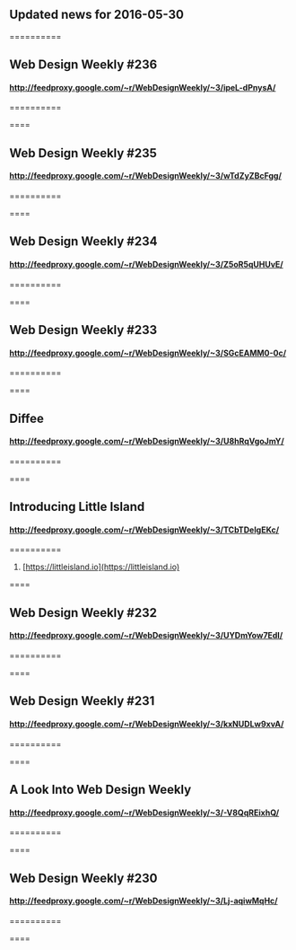## Updated news for 2016-05-30 

==========
## Web Design Weekly #236
#### http://feedproxy.google.com/~r/WebDesignWeekly/~3/ipeL-dPnysA/

==========

====
## Web Design Weekly #235
#### http://feedproxy.google.com/~r/WebDesignWeekly/~3/wTdZyZBcFgg/

==========

====
## Web Design Weekly #234
#### http://feedproxy.google.com/~r/WebDesignWeekly/~3/Z5oR5qUHUvE/

==========

====
## Web Design Weekly #233
#### http://feedproxy.google.com/~r/WebDesignWeekly/~3/SGcEAMM0-0c/

==========

====
## Diffee
#### http://feedproxy.google.com/~r/WebDesignWeekly/~3/U8hRqVgoJmY/

==========

====
## Introducing Little Island
#### http://feedproxy.google.com/~r/WebDesignWeekly/~3/TCbTDeIgEKc/

==========
  1. [https://littleisland.io](https://littleisland.io) 

====
## Web Design Weekly #232
#### http://feedproxy.google.com/~r/WebDesignWeekly/~3/UYDmYow7EdI/

==========

====
## Web Design Weekly #231
#### http://feedproxy.google.com/~r/WebDesignWeekly/~3/kxNUDLw9xvA/

==========

====
## A Look Into Web Design Weekly
#### http://feedproxy.google.com/~r/WebDesignWeekly/~3/-V8QqREixhQ/

==========

====
## Web Design Weekly #230
#### http://feedproxy.google.com/~r/WebDesignWeekly/~3/Lj-aqiwMqHc/

==========

====
